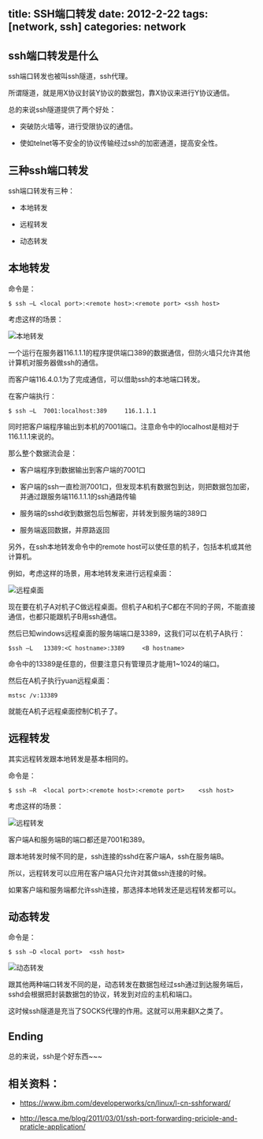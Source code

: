 title: SSH端口转发
date: 2012-2-22
tags: [network, ssh]
categories: network
---

## ssh端口转发是什么
ssh端口转发也被叫ssh隧道，ssh代理。

所谓隧道，就是用X协议封装Y协议的数据包，靠X协议来进行Y协议通信。

总的来说ssh隧道提供了两个好处：

- 突破防火墙等，进行受限协议的通信。

- 使如telnet等不安全的协议传输经过ssh的加密通道，提高安全性。

<!-- more -->

## 三种ssh端口转发

ssh端口转发有三种：

- 本地转发

- 远程转发

- 动态转发

## 本地转发

命令是：

    $ ssh –L <local port>:<remote host>:<remote port> <ssh host>

考虑这样的场景：

![本地转发](http://goorockey.github.io/uploads/2012/02/image002_thumb.jpg)

一个运行在服务器116.1.1.1的程序提供端口389的数据通信，但防火墙只允许其他计算机对服务器做ssh的通信。

而客户端116.4.0.1为了完成通信，可以借助ssh的本地端口转发。

在客户端执行：

    $ ssh –L  7001:localhost:389     116.1.1.1

同时把客户端程序输出到本机的7001端口。注意命令中的localhost是相对于116.1.1.1来说的。

那么整个数据流会是：

- 客户端程序到数据输出到客户端的7001口

- 客户端的ssh一直检测7001口，但发现本机有数据包到达，则把数据包加密，并通过跟服务端116.1.1.1的ssh通路传输

- 服务端的sshd收到数据包后包解密，并转发到服务端的389口

- 服务端返回数据，并原路返回

另外，在ssh本地转发命令中的remote host可以使任意的机子，包括本机或其他计算机。

例如，考虑这样的场景，用本地转发来进行远程桌面：

![远程桌面](http://goorockey.github.io/uploads/2012/02/image_thumb.png)

现在要在机子A对机子C做远程桌面。但机子A和机子C都在不同的子网，不能直接通信，也都只能跟机子B用ssh通信。

然后已知windows远程桌面的服务端端口是3389，这我们可以在机子A执行：

    $ssh –L   13389:<C hostname>:3389     <B hostname>

命令中的13389是任意的，但要注意只有管理员才能用1~1024的端口。

然后在A机子执行yuan远程桌面：

    mstsc /v:13389

就能在A机子远程桌面控制C机子了。

## 远程转发

其实远程转发跟本地转发是基本相同的。

命令是：

    $ ssh –R  <local port>:<remote host>:<remote port>    <ssh host>

考虑这样的场景：

![远程转发](http://goorockey.github.io/uploads/2012/02/image003_thumb.jpg)

客户端A和服务端B的端口都还是7001和389。

跟本地转发时候不同的是，ssh连接的sshd在客户端A，ssh在服务端B。

所以，远程转发可以应用在客户端A只允许对其做ssh连接的时候。

如果客户端和服务端都允许ssh连接，那选择本地转发还是远程转发都可以。

## 动态转发
命令是：

    $ ssh –D <local port>  <ssh host>

![动态转发](http://goorockey.github.io/uploads/2012/02/image005_thumb.jpg)

跟其他两种端口转发不同的是，动态转发在数据包经过ssh通过到达服务端后，sshd会根据把封装数据包的协议，转发到对应的主机和端口。

这时候ssh隧道是充当了SOCKS代理的作用。这就可以用来翻X之类了。

## Ending

总的来说，ssh是个好东西~~~

## 相关资料：

- <https://www.ibm.com/developerworks/cn/linux/l-cn-sshforward/>

- <http://lesca.me/blog/2011/03/01/ssh-port-forwarding-priciple-and-praticle-application/>
